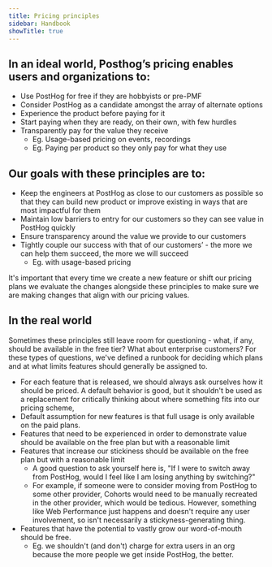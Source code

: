 ```yaml
---
title: Pricing principles
sidebar: Handbook
showTitle: true
---
```


## In an ideal world, Posthog’s pricing enables users and organizations to:

- Use PostHog for free if they are hobbyists or pre-PMF
- Consider PostHog as a candidate amongst the array of alternate options
- Experience the product before paying for it
- Start paying when they are ready, on their own, with few hurdles
- Transparently pay for the value they receive
  - Eg. Usage-based pricing on events, recordings
  - Eg. Paying per product so they only pay for what they use


## Our goals with these principles are to: 

- Keep the engineers at PostHog as close to our customers as possible so that they can build new product or improve existing in ways that are most impactful for them
- Maintain low barriers to entry for our customers so they can see value in PostHog quickly
- Ensure transparency around the value we provide to our customers
- Tightly couple our success with that of our customers’ - the more we can help them succeed, the more we will succeed
  - Eg. with usage-based pricing

It's important that every time we create a new feature or shift our pricing plans we evaluate the changes alongside these principles to make sure we are making changes that align with our pricing values.

## In the real world

Sometimes these principles still leave room for questioning - what, if any, should be available in the free tier? What about enterprise customers? For these types of questions, we've defined a runbook for deciding which plans and at what limits features should generally be assigned to.

- For each feature that is released, we should always ask ourselves how it should be priced. A default behavior is good, but it shouldn't be used as a replacement for critically thinking about where something fits into our pricing scheme,
- Default assumption for new features is that full usage is only available on the paid plans.
- Features that need to be experienced in order to demonstrate value should be available on the free plan but with a reasonable limit
- Features that increase our stickiness should be available on the free plan but with a reasonable limit
  - A good question to ask yourself here is, "If I were to switch away from PostHog, would I feel like I am losing anything by switching?"
  - For example, if someone were to consider moving from PostHog to some other provider, Cohorts would need to be manually recreated in the other provider, which would be tedious. However, something like Web Performance just happens and doesn't require any user involvement, so isn't necessarily a stickyness-generating thing.
- Features that have the potential to vastly grow our word-of-mouth should be free.
  - Eg. we shouldn't (and don't) charge for extra users in an org because the more people we get inside PostHog, the better.